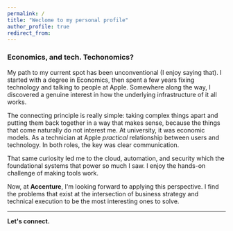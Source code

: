 ```yaml
---
permalink: /
title: "Weclome to my personal profile"
author_profile: true
redirect_from: 
---
```


### Economics, and tech. Techonomics?

My path to my current spot has been unconventional (I enjoy saying that). I started with a degree in Economics, then spent a few years fixing technology and talking to people at Apple. Somewhere along the way, I discovered a genuine interest in how the underlying infrastructure of it all works. 

The connecting principle is really simple: taking complex things apart and putting them back together in a way that makes sense, because the things that come naturally do not interest me. At university, it was economic models. As a technician at Apple _practical_ relationship between users and technology. In both roles, the key was clear communication.

That same curiosity led me to the cloud, automation, and security which the foundational systems that power so much I saw. I enjoy the hands-on challenge of making tools work.

Now, at **Accenture**, I'm looking forward to applying this perspective. I find the problems that exist at the intersection of business strategy and technical execution to be the most interesting ones to solve.

---
**Let's connect.**
